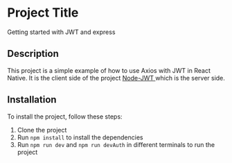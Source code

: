 # Project Title

Getting started with JWT and express

## Description

This project is a simple example of how to use Axios with JWT in React Native.
It is the client side of the project [Node-JWT ](https://github.com/walterayiego/rn-axios-jwt) which is the server side.

## Installation

To install the project, follow these steps:

1. Clone the project
2. Run `npm install` to install the dependencies
3. Run `npm run dev` and `npm run devAuth` in different terminals to run the project
